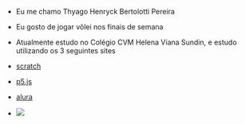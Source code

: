- Eu me chamo Thyago Henryck Bertolotti Pereira
  
- Eu gosto de jogar vôlei nos finais de semana

- Atualmente estudo no Colégio CVM Helena Viana Sundin, e estudo utilizando os 3 seguintes sites
  
- [scratch](https://scratch.mit.edu/)
  
- [p5.js](https://editor.p5js.org/)
  
- [alura](https://www.alura.com.br/)
- ![](https://media.tenor.com/ZMe398J4PoEAAAAC/ok-okay.gif)
